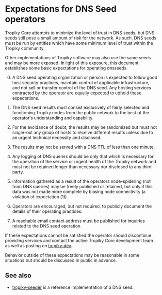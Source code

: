 Expectations for DNS Seed operators
====================================

Tropiky Core attempts to minimize the level of trust in DNS seeds,
but DNS seeds still pose a small amount of risk for the network.
As such, DNS seeds must be run by entities which have some minimum
level of trust within the Tropiky community.

Other implementations of Tropiky software may also use the same
seeds and may be more exposed. In light of this exposure, this
document establishes some basic expectations for operating dnsseeds.

0. A DNS seed operating organization or person is expected to follow good
host security practices, maintain control of applicable infrastructure,
and not sell or transfer control of the DNS seed. Any hosting services
contracted by the operator are equally expected to uphold these expectations.

1. The DNS seed results must consist exclusively of fairly selected and
functioning Tropiky nodes from the public network to the best of the
operator's understanding and capability.

2. For the avoidance of doubt, the results may be randomized but must not
single-out any group of hosts to receive different results unless due to an
urgent technical necessity and disclosed.

3. The results may not be served with a DNS TTL of less than one minute.

4. Any logging of DNS queries should be only that which is necessary
for the operation of the service or urgent health of the Tropiky
network and must not be retained longer than necessary nor disclosed
to any third party.

5. Information gathered as a result of the operators node-spidering
(not from DNS queries) may be freely published or retained, but only
if this data was not made more complete by biasing node connectivity
(a violation of expectation (1)).

6. Operators are encouraged, but not required, to publicly document the
details of their operating practices.

7. A reachable email contact address must be published for inquiries
related to the DNS seed operation.

If these expectations cannot be satisfied the operator should
discontinue providing services and contact the active Tropiky
Core development team as well as posting on
[tropiky-dev](https://groups.google.com/forum/#!forum/tropiky-dev).

Behavior outside of these expectations may be reasonable in some
situations but should be discussed in public in advance.

See also
----------
- [tropiky-seeder](https://github.com/pooler/tropiky-seeder) is a reference implementation of a DNS seed.
